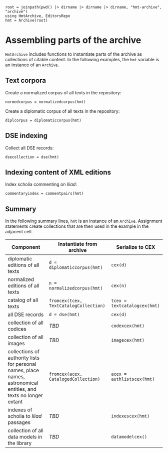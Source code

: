 ```@setup components
root = joinpath(pwd() |> dirname |> dirname |> dirname, "hmt-archive", "archive")
using HmtArchive, EditorsRepo
hmt = Archive(root)
```

# Assembling parts of the archive

`HmtArchive` includes functions to instantiate parts of the archive as collections of citable content. In the following examples, the `hmt` variable is an instance of an `Archive`.

## Text corpora

Create a normalized corpus of all texts in the repository:

```@example components
normedcorpus = normalizedcorpus(hmt)
```
Create a diplomatic corpus of all texts in the repository:

```@example components
diplcorpus = diplomaticcorpus(hmt)
```


## DSE indexing

Collect all DSE records:


```@example components
dsecollection = dse(hmt)
```


## Indexing content of XML editions

Index scholia commenting on *Iliad*:

```@example components
commentaryindex = commentpairs(hmt)
```


## Summary

In the following summary lines, `hmt` is an instance of an `Archive`.  Assignment statements create collections that are then used in the example in the adjacent cell.

| Component |  Instantiate from archive | Serialize to CEX | 
| --- | --- | --- |
| diplomatic editions of all texts | `d = diplomaticcorpus(hmt)` | `cex(d)` | 
| normalized editions of all texts | `n = normalizedcorpus(hmt)`| `cex(n)` |
| catalog of all texts | `fromcex(tcex, TextCatalogCollection)` | `tcex = textcatalogcex(hmt)` |
| all DSE records| `d = dse(hmt)` | `cex(d)`|
| collection of all codices | *TBD* | `codexcex(hmt)` |
| collection of all images | *TBD* | `imagecex(hmt)` |
| collections of authority lists for personal names, place names, astronomical entities, and texts no longer extant | `fromcex(acex, CatalogedCollection)` |  `acex = authlistscex(hmt)` | 
| indexes of scholia to *Iliad* passages | *TBD*  | `indexescex(hmt)` |
| collection of all data models in the library| *TBD* | `datamodelcex()` |